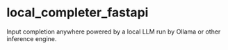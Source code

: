 # local_completer_fastapi
Input completion anywhere powered by a local LLM run by Ollama or other inference engine.
